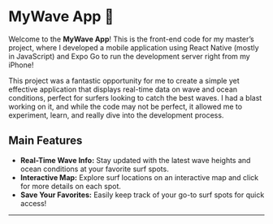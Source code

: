 # MyWave App 🌊

Welcome to the **MyWave App**! This is the front-end code for my master’s project, where I developed a mobile application using React Native (mostly in JavaScript) and Expo Go to run the development server right from my iPhone!

This project was a fantastic opportunity for me to create a simple yet effective application that displays real-time data on wave and ocean conditions, perfect for surfers looking to catch the best waves. I had a blast working on it, and while the code may not be perfect, it allowed me to experiment, learn, and really dive into the development process.

## Main Features

- **Real-Time Wave Info:** Stay updated with the latest wave heights and ocean conditions at your favorite surf spots.
- **Interactive Map:** Explore surf locations on an interactive map and click for more details on each spot.
- **Save Your Favorites:** Easily keep track of your go-to surf spots for quick access!

---
